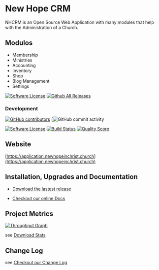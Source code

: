 
# New Hope CRM

NHCRM is an Open Source Web Application with many modules that help with the Administration of a Church.


## Modulos

 - Membership 
 - Ministries 
 - Accounting 
 - Inventory 
 - Shop 
 - Blog Management
 - Settings

 
[![Software License](https://img.shields.io/badge/license-MIT-brightgreen.svg?style=flat-square)](LICENSE)
[![Github All Releases](https://img.shields.io/github/downloads/nhcrm/total.svg)](https://github.com/ChurchCRM/CRM/releases)

### Development 
[![GitHub contributors](https://img.shields.io/github/contributors/nhcrm/crm.svg)]()
[![GitHub commit activity](https://img.shields.io/github/commit-activity/w/mmrodriguez1987/nhcrm.svg?style=plastic)

[![Software License](https://img.shields.io/badge/license-MIT-brightgreen.svg?style=flat-square)](LICENSE.md)
[![Build Status](https://img.shields.io/travis/mmrodriguez1987/nhcrm/master.svg?style=flat-square)](https://travis-ci.org/mmrodriguez1987/nhcrm)
[![Quality Score](https://img.shields.io/scrutinizer/g/mmrodriguez1987/nhcrm.svg?style=flat-square)](https://scrutinizer-ci.com/g/mmrodriguez1987/nhcrm)


## Website

[https://application.newhopeinchrist.church](https://application.newhopeinchrist.church)

## Installation, Upgrades and Documentation

* [Download the lastest release](https://github.com/mmrodriguez1987/nhcrm/releases/latest)

* [Checkout our online Docs](http://docs.application.newhopeinchrist.church)

## Project Metrics 

[![Throughput Graph](https://graphs.waffle.io/ChurchCRM/CRM/throughput.svg)](https://waffle.io/ChurchCRM/CRM/metrics/throughput)

see [Download Stats](http://www.somsubhra.com/github-release-stats/?username=churchcrm&repository=CRM)

##  Change Log

see [Checkout our Change Log](CHANGELOG.md)
